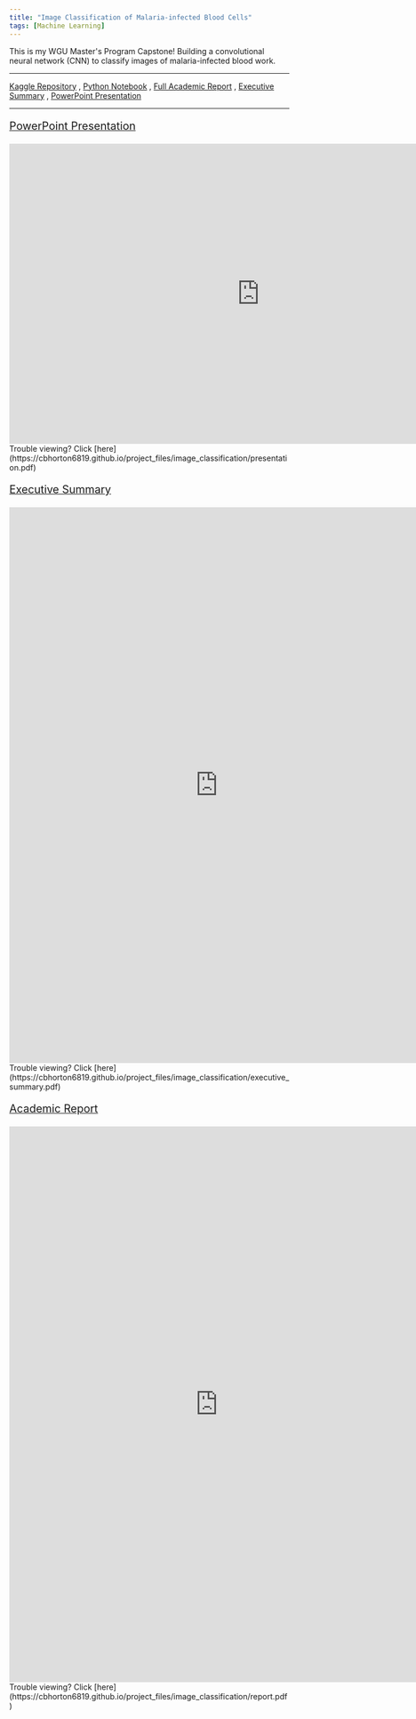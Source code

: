 ```yaml
---
title: "Image Classification of Malaria-infected Blood Cells"
tags: [Machine Learning]
---
```


This is my WGU Master's Program Capstone! Building a convolutional neural network (CNN) to classify 
images of malaria-infected blood work.

---

[Kaggle Repository](https://www.kaggle.com/datasets/iarunava/cell-images-for-detecting-malaria) , 
[Python Notebook](https://cbhorton6819.github.io/project_files/image_classification/capstone.ipynb) , 
[Full Academic Report](https://cbhorton6819.github.io/project_files/image_classification/report.pdf) , 
[Executive Summary](https://cbhorton6819.github.io/project_files/image_classification/executive_summary.pdf) , 
[PowerPoint Presentation](https://cbhorton6819.github.io/project_files/image_classification/presentation.pdf)

---

<p style="font-size:140%; text-decoration:underline;">PowerPoint Presentation</p>

<iframe frameborder="0" scrolling="no" width="900" height="540" src="https://cbhorton6819.github.io/project_files/image_classification/presentation.pdf#zoom=100"> </iframe>
Trouble viewing? Click [here](https://cbhorton6819.github.io/project_files/image_classification/presentation.pdf)

<p style="font-size:140%; text-decoration:underline;">Executive Summary</p>
<iframe frameborder="0" scrolling="no" width="750" height="1000" src="https://cbhorton6819.github.io/project_files/image_classification/executive_summary.pdf#zoom=100"> </iframe>
Trouble viewing? Click [here](https://cbhorton6819.github.io/project_files/image_classification/executive_summary.pdf)

<p style="font-size:140%; text-decoration:underline;">Academic Report</p>
<iframe frameborder="0" scrolling="no" width="750" height="1000" src="https://cbhorton6819.github.io/project_files/image_classification/report.pdf#zoom=100"> </iframe>
Trouble viewing? Click [here](https://cbhorton6819.github.io/project_files/image_classification/report.pdf)